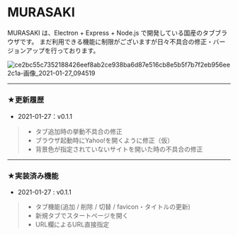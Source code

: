 # MURASAKI
MURASAKI は、Electron + Express + Node.js で開発している国産のタブブラウザです。
まだ利用できる機能に制限がございますが日々不具合の修正・バージョンアップを行っております。

![ce2bc55c7352188426eef8ab2ce938ba6d87e516cb8e5b5f7b7f2eb956ee2c1a-画像_2021-01-27_094519](https://user-images.githubusercontent.com/3984656/105927138-bb592d80-6086-11eb-957d-413b3fb8d8bd.png)

---

### ★更新履歴

- 2021-01-27：v0.1.1

> - タブ追加時の挙動不具合の修正
> - ブラウザ起動時にYahoo!を開くように修正（仮）
> - 背景色が指定されていないサイトを開いた時の不具合の修正

---

### ★実装済み機能

- 2021-01-27 : v0.1.1

> - タブ機能(追加 / 削除 / 切替 / favicon・タイトルの更新)
> - 新規タブでスタートページを開く
> - URL欄によるURL直接指定
